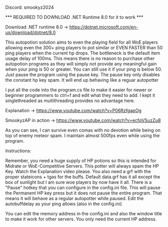 Discord: smookyz2024

*** REQUIRED TO DOWNLOAD .NET Runtime 8.0 for it to work *** 

Download .NET runtime 8.0 -> https://dotnet.microsoft.com/en-us/download/dotnet/8.0

This autopotion solution aims to even the playing field for all WoE players allowing even the 300+ ping players to pot similar or EVEN FASTER than 50 ping players when the current hp drops.
The bottleneck is the default item usage delay of 100ms. This means there is no reason to purchase other autopotion programs as they will simply not provide any meaningful gain when your ping is 50 or greater. You can still use it if your ping is below 50. Just pause the program using the pause key. The pause key only disables the constant hp key spam. It will end up behaving like a reguar autopotter

I put all the code into the program.cs file to make it easier for newer or beginner programmers to ctrl+f and edit what they need to add. I kept it singlethreaded as multithreading provides no advantage here.

Explanation -> https://www.youtube.com/watch?v=P06RzfgapOg

SmookyzAP in action -> https://www.youtube.com/watch?v=ecfqVSuzZu8

As you can see, I can survive even comas with no devotion while being on top of enemy meteor spam. I maintain almost 500fps even while using the program.

Instructions:

Remember, you need a huge supply of HP potions so this is intended for Midrate or WoE-Competitive Servers.
This potter will always spam the HP Key. Watch the Explanation video please.
You also need a grf with the proper stateicons + tgas for the buffs. Default data.grf has it all except the box of sunlight but I am sure woe players by now have it all.
There is a "Pause" hotkey that you can configure in the config.ini file. This will pause the Permanent HP key press but it does not pause the entire program. That means it will behave as a regular autopotter while paused.
Edit the autobuffdelay as your ping allows (also in the config.ini)

You can edit the memory address in the config.ini and also the window title to make it work for other servers. You only need the current HP address. 
